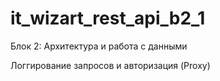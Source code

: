 # it_wizart_rest_api_b2_1
Блок 2: Архитектура и работа с данными

Логгирование запросов и авторизация (Proxy)
